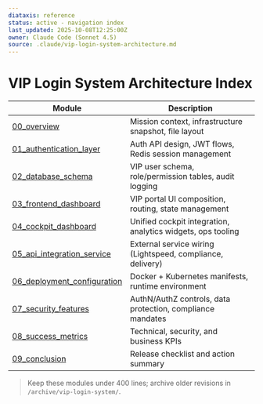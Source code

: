 ```yaml
---
diataxis: reference
status: active - navigation index
last_updated: 2025-10-08T12:25:00Z
owner: Claude Code (Sonnet 4.5)
source: .claude/vip-login-system-architecture.md
---
```


# VIP Login System Architecture Index

| Module | Description |
|--------|-------------|
| [00_overview](00_overview.md) | Mission context, infrastructure snapshot, file layout |
| [01_authentication_layer](01_authentication_layer.md) | Auth API design, JWT flows, Redis session management |
| [02_database_schema](02_database_schema.md) | VIP user schema, role/permission tables, audit logging |
| [03_frontend_dashboard](03_frontend_dashboard.md) | VIP portal UI composition, routing, state management |
| [04_cockpit_dashboard](04_cockpit_dashboard.md) | Unified cockpit integration, analytics widgets, ops tooling |
| [05_api_integration_service](05_api_integration_service.md) | External service wiring (Lightspeed, compliance, delivery) |
| [06_deployment_configuration](06_deployment_configuration.md) | Docker + Kubernetes manifests, runtime environment |
| [07_security_features](07_security_features.md) | AuthN/AuthZ controls, data protection, compliance mandates |
| [08_success_metrics](08_success_metrics.md) | Technical, security, and business KPIs |
| [09_conclusion](09_conclusion.md) | Release checklist and action summary |

> Keep these modules under 400 lines; archive older revisions in `/archive/vip-login-system/`.
